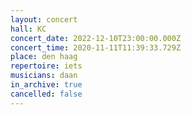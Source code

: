 ```yaml
---
layout: concert
hall: KC
concert_date: 2022-12-10T23:00:00.000Z
concert_time: 2020-11-11T11:39:33.729Z
place: den haag
repertoire: iets
musicians: daan
in_archive: true
cancelled: false
---
```

